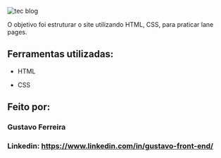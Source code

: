 ![tec blog](https://github.com/user-attachments/assets/68b3535b-d086-4e22-9136-9aa70286ebd5)

O objetivo foi estruturar o site utilizando HTML, CSS, para praticar lane pages.

## Ferramentas utilizadas:

* HTML

* CSS

## Feito por:

### Gustavo Ferreira

### Linkedin: https://www.linkedin.com/in/gustavo-front-end/
